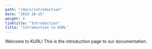 ```yaml
---
path: "/docs/introduction"
date: "2019-10-15"
weight: 0
linktitle: "Introduction"
title: "Introduction to KURL"
---
```


Welcome to KURL! This is the introduction page to our documentation.
